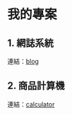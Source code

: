 # 我的專案


## 1. 網誌系統

連結：[blog](https://chengpei0627.github.io/wd107b/Finalexam/blog/finalhtml)

## 2. 商品計算機

連結：[calculator](https://chengpei0627.github.io/wd107b/Finalexam/java)
